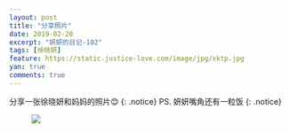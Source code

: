 ```yaml
---
layout: post
title: "分享照片"
date: 2019-02-20
excerpt: "妍妍的日记-102"
tags: [徐晓妍]
feature: https://static.justice-love.com/image/jpg/xktp.jpg
yan: true
comments: true
---
```

分享一张徐晓妍和妈妈的照片😊
{: .notice}
PS. 妍妍嘴角还有一粒饭
{: .notice}
<figure>
    <img src="{{ site.staticUrl }}/yanyan/image/yanyanhemamazp.jpeg?imageslim&imageMogr2/auto-orient" />
</figure>
